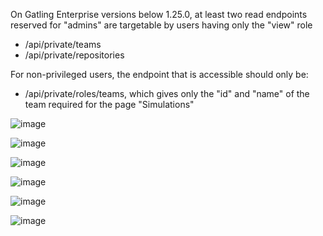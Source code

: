 On Gatling Enterprise versions below 1.25.0, at least two read endpoints reserved for "admins" are targetable by users having only the "view" role
- /api/private/teams
- /api/private/repositories

For non-privileged users, the endpoint that is accessible should only be:
- /api/private/roles/teams, which gives only the "id" and "name" of the team required for the page "Simulations"

![image](https://github.com/user-attachments/assets/e5bbf7db-745c-48bf-8552-ec694053d077)

![image](https://github.com/user-attachments/assets/c822df71-c4f0-4767-94b1-934bc360a5b0)

![image](https://github.com/user-attachments/assets/44520fe8-bcfc-4033-a6fc-037c105eb8a3)

![image](https://github.com/user-attachments/assets/7990fd52-bdbf-4fca-9b8d-72307fe3f111)

![image](https://github.com/user-attachments/assets/d6b5d862-60c4-4f3e-b965-7ed4e9ceaa65)

![image](https://github.com/user-attachments/assets/541d385e-6e36-4cf9-9829-d848e7309df3)
